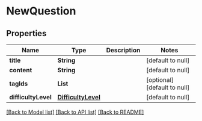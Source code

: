 # NewQuestion
## Properties

| Name | Type | Description | Notes |
|------------ | ------------- | ------------- | -------------|
| **title** | **String** |  | [default to null] |
| **content** | **String** |  | [default to null] |
| **tagIds** | **List** |  | [optional] [default to null] |
| **difficultyLevel** | [**DifficultyLevel**](DifficultyLevel.md) |  | [default to null] |

[[Back to Model list]](../README.md#documentation-for-models) [[Back to API list]](../README.md#documentation-for-api-endpoints) [[Back to README]](../README.md)

